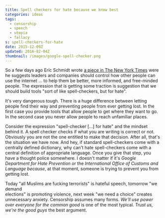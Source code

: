 ```yaml
---
title: Spell checkers for hate because we know best
categories: ideas
tags:
  - censorship
  - speech
  - utopia
  - fallacy
s: spell-checkers-for-hate
date: 2015-12-09Z
updated: 2016-02-04Z
thumbnail: /images/google-spell-checker.png
---
```


So a few days ago Eric Schmidt wrote [a piece in The New York Times][1] were he suggests 
leaders  and companies should control how other people can use the internet ... to help 
them be better, more informed, and free-minded people. The expression that is getting some 
traction is suggestion that we should build tools "sort of like spell-checkers, but for 
hate".

It's very dangerous tough. There is a huge difference between letting people find their 
way and preventing people from ever getting lost. In the first case you provide tools that
allow people to get where they want to go. In the second case you never allow people to 
reach unfamiliar places.

Consider the expression "spell-checker [...] for hate" and the mindset behind it. A spell 
checker checks if what you are writing is correct or not. Obviously you are not the one 
entitled to make that decision. After all, that's the situation we have now. And hey, if 
standard spell-checkers come with a centrally defined dictionary, why can't hate 
spell-checkers come with a central definition of appropriate language. Once you give that 
step, you have a thought police somewhere. I doesn't matter if it's *Google Department for 
Hate Prevention* or the *International Office of Customs and Language because*, at that 
moment, someone is trying to prevent you from getting lost.

Today "all Muslims are fucking terrorists" is hateful speech, tomorrow "we demand  
elections" is promoting violence, next week "we need a choice" creates unnecessary 
anxiety. Censorship assumes many forms. *We'll use power over everyone for the common good* 
is one of the most typical. *Trust us, we're the good guys* the best argument.

[1]: http://nyti.ms/1IA1TNn